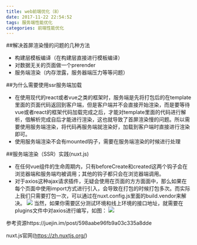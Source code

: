 ```yaml
---
title: web前端优化（8）
date: 2017-11-22 22:54:52
tags: 服务端性能优化
categories: 前端性能优化
---
```


##解决首屏渲染慢的问题的几种方法

* 构建层模板编译（在构建层直接进行模板编译）
* 对数据无关的页面做一个prerender
* 服务端渲染（内存泄露，服务器端压力等等问题）

##为什么需要使用ssr服务端加载
* 在使用现代的react或者vue之类的框架时，服务端是先将打包后的在template里面的页面代码返回到客户端，但是客户端并不会直接开始渲染，而是要等待vue或者react的框架代码加载完成之后，才能对template里面的代码进行解析，借解析完成自后才能进行渲染，这也就导致了首屏渲染慢的问题。所以需要使用服务端渲染，将代码再服务端就渲染好，加载到客户端时直接进行渲染即可。
* 使用服务端渲染不会有mounted钩子，需要在服务端渲染的时候进行处理
<!--more-->
##服务端渲染（SSR）实践(nuxt.js)
* 在任何vue组件的生命周期内，只有beforeCreate和created这两个钩子会在浏览器端和服务端均被调用；其他的钩子都只会在浏览器端调用。
* 对于axios这种ajax请求插件，无疑会使用在页面的方方面面中，那么如果在每个页面中使用import方式进行引入，会导致在打包的时候打包多次。而实际上我们只需要打包一次，可以通过在nuxt.config.js里面的build.vendor来解决。
![](http://otdc3q7z7.bkt.clouddn.com/6540FAED-99E9-4A91-847A-F27405C351C5.png)
当然，如果你需要区分测试环境和线上环境的接口地址，就需要在plugins文件中对axios进行编写，如图：
![](http://otdc3q7z7.bkt.clouddn.com/6540FAED-99E9-4A91-847A-F27405C351C5.png)

参考资源https://juejin.im/post/598aabe96fb9a03c335a8dde

nuxt.js官网(https://zh.nuxtjs.org/)
